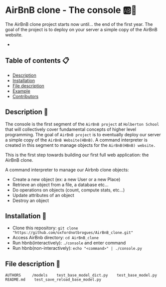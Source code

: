 # AirBnB clone - The console :ab::rocket:
The AirBnB clone project starts now until… the end of the first year. The goal of the project is to deploy on your server a simple copy of the AirBnB website. 

*


## Table of contents :clipboard:

 - [Description](https://github.com/oxfordnotbrogues/AirBnB_clone/#description-triangular_ruler)
 - [Installation](https://github.com/oxfordnotbrogues/AirBnB_clone/#installation-floppy_disk)
 - [File description](https://github.com/oxfordnotbrogues/AirBnB_clone/blob/master/README.md#file-description-file_folder)
 - [Example](https://github.com/oxfordnotbrogues/AirBnB_clone#example-computer)
 - [Contributors](https://github.com/oxfordnotbrogues/AirBnB_clone#contributors)

## Description :triangular_ruler:

The console is the first segment of the `AirBnB project` at `Holberton School` that will collectively cover fundamental concepts of higher level programming. The goal of `AirBnB project` is to eventually deploy our server a simple copy of the `AirBnB Website(HBnB)`. A command interpreter is created in this segment to manage objects for the `AirBnB(HBnB) website.`

This is the first step towards building our first full web application: the AirBnB clone.

A command interpreter to manage our Airbnb clone objects:

- Create a new object (ex: a new User or a new Place)
- Retrieve an object from a file, a database etc…
- Do operations on objects (count, compute stats, etc…)
- Update attributes of an object
- Destroy an object

## Installation :floppy_disk:
 - Clone this repository: `git clone "https://github.com/oxfordnotbrogues/AirBnB_clone.git"`
 - Access AirBnb directory: `cd AirBnB_clone`
 - Run hbnb(interactively): `./console` and enter command
 - Run hbnb(non-interactively): `echo "<command>" | ./console.py`
 
## File description :file_folder: 

```
AUTHORS     /models    test_base_model_dict.py    test_base_model.py    README.md    test_save_reload_base_model.py  

```

